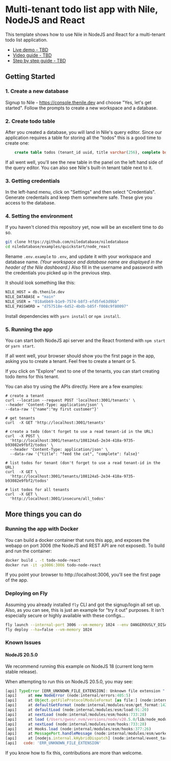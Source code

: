 # Multi-tenant todo list app with Nile, NodeJS and React

This template shows how to use Nile in NodeJS and React for a multi-tenant todo list application.

- [Live demo - TBD](https://demo-todo-node.fly.dev)
- [Video guide - TBD](TBD)
- [Step by step guide - TBD](https://website-juppj6xr9-niledatabase.vercel.app/docs/getting-started/languages/node)

## Getting Started

### 1. Create a new database

Signup to Nile - https://console.thenile.dev and choose "Yes, let's get started". Follow the prompts to create a new workspace and a database.

### 2. Create todo table

After you created a database, you will land in Nile's query editor. Since our application requires a table for storing all the "todos" this is a good time to create one:

```sql
    create table todos (tenant_id uuid, title varchar(256), complete boolean);
```

If all went well, you'll see the new table in the panel on the left hand side of the query editor. You can also see Nile's built-in tenant table next to it.

### 3. Getting credentials

In the left-hand menu, click on "Settings" and then select "Credentials". Generate credentails and keep them somewhere safe. These give you access to the database.

### 4. Setting the environment

If you haven't cloned this repository yet, now will be an excellent time to do so.

```bash
git clone https://github.com/niledatabase/niledatabase
cd niledatabase/examples/quickstart/node_react
```

Rename `.env.example` to `.env`, and update it with your workspace and database name.
_(Your workspace and database name are displayed in the header of the Nile dashboard.)_
Also fill in the username and password with the credentials you picked up in the previous step.

It should look something like this:

```bash
NILE_HOST = db.thenile.dev
NILE_DATABASE = "main"
NILE_USER = "018a6b69-b1e9-7574-b8f3-efd5fe63d9bb"
NILE_PASSWORD = "d757518e-6d52-4bdb-b85f-f008c9f80097"
```

Install dependencies with `yarn install` or `npm install`.

### 5. Running the app

You can start both NodeJS api server and the React frontend with `npm start` or `yarn start`.

If all went well, your browser should show you the first page in the app, asking you to create a tenant. Feel free to create a tenant or 5.

If you click on "Explore" next to one of the tenants, you can start creating todo items for this tenant.

You can also try using the APIs directly. Here are a few examples:

```
# create a tenant
curl --location --request POST 'localhost:3001/tenants' \
--header 'Content-Type: application/json' \
--data-raw '{"name":"my first customer"}'

# get tenants
curl  -X GET 'http://localhost:3001/tenants'

# create a todo (don't forget to use a read tenant-id in the URL)
curl  -X POST \
  'http://localhost:3001/tenants/108124a5-2e34-418a-9735-b93082e9fbf2/todos' \
  --header 'Content-Type: application/json' \
  --data-raw '{"title": "feed the cat", "complete": false}'

# list todos for tenant (don't forget to use a read tenant-id in the URL)
curl  -X GET \
  'http://localhost:3001/tenants/108124a5-2e34-418a-9735-b93082e9fbf2/todos'

# list todos for all tenants
curl  -X GET \
  'http://localhost:3001/insecure/all_todos'
```

## More things you can do
### Running the app with Docker

You can build a docker container that runs this app, and exposes the webapp on port 3006 (the NodeJS and REST API are not exposed). To build and run the container:

```bash
docker build . -t todo-node-react
docker run -it -p3006:3006 todo-node-react
```

If you point your browser to http://localhost:3006, you'll see the first page of the app. 

### Deploying on Fly

Assuming you already installed `fly` CLI and got the signup/login all set up.
Also, as you can see, this is just an example for "try it out" purposes. It isn't especially secure or highly available with these configs...

```bash
fly launch --internal-port 3006 --vm-memory 1024 --env DANGEROUSLY_DISABLE_HOST_CHECK=true
fly deploy --ha=false --vm-memory 1024
```

### Known Issues

#### NodeJS 20.5.0

We recommend running this example on NodeJS 18 (current long term stable release).

When attempting to run this on NodeJS 20.5.0, you may see:

```js
[api] TypeError [ERR_UNKNOWN_FILE_EXTENSION]: Unknown file extension ".ts" for /Users/gwen/workspaces/niledatabase/examples/quickstart/node_react/src/be/app.ts
[api]     at new NodeError (node:internal/errors:405:5)
[api]     at Object.getFileProtocolModuleFormat [as file:] (node:internal/modules/esm/get_format:99:9)
[api]     at defaultGetFormat (node:internal/modules/esm/get_format:142:36)
[api]     at defaultLoad (node:internal/modules/esm/load:91:20)
[api]     at nextLoad (node:internal/modules/esm/hooks:733:28)
[api]     at load (/Users/gwen/.nvm/versions/node/v20.5.0/lib/node_modules/ts-node/dist/child/child-loader.js:19:122)
[api]     at nextLoad (node:internal/modules/esm/hooks:733:28)
[api]     at Hooks.load (node:internal/modules/esm/hooks:377:26)
[api]     at MessagePort.handleMessage (node:internal/modules/esm/worker:168:24)
[api]     at [nodejs.internal.kHybridDispatch] (node:internal/event_target:778:20) {
[api]   code: 'ERR_UNKNOWN_FILE_EXTENSION'
```

If you know how to fix this, contributions are more than welcome.